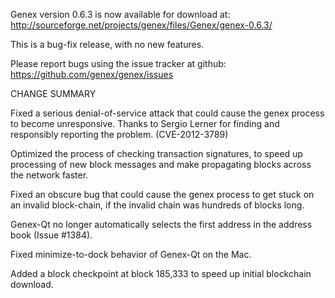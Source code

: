 Genex version 0.6.3 is now available for download at:
  http://sourceforge.net/projects/genex/files/Genex/genex-0.6.3/

This is a bug-fix release, with no new features.

Please report bugs using the issue tracker at github:
  https://github.com/genex/genex/issues

CHANGE SUMMARY

Fixed a serious denial-of-service attack that could cause the
genex process to become unresponsive. Thanks to Sergio Lerner
for finding and responsibly reporting the problem. (CVE-2012-3789)

Optimized the process of checking transaction signatures, to
speed up processing of new block messages and make propagating
blocks across the network faster.

Fixed an obscure bug that could cause the genex process to get
stuck on an invalid block-chain, if the invalid chain was
hundreds of blocks long.

Genex-Qt no longer automatically selects the first address
in the address book (Issue #1384).

Fixed minimize-to-dock behavior of Genex-Qt on the Mac.

Added a block checkpoint at block 185,333 to speed up initial
blockchain download.
